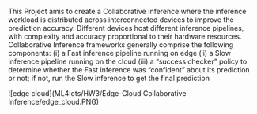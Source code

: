 This Project amis to create a Collaborative Inference  where the inference workload is distributed across interconnected devices to improve the prediction accuracy.
Different devices host different inference pipelines, with complexity and accuracy proportional to their hardware resources. 
Collaborative Inference frameworks generally comprise the following components: 
(i) a Fast inference pipeline running on edge 
(ii) a Slow inference pipeline running on the cloud 
(iii) a “success checker” policy to determine whether the Fast inference was “confident” about its prediction or not; if not, run the Slow inference to get the final prediction


![edge cloud](ML4Iots/HW3/Edge-Cloud Collaborative Inference/edge_cloud.PNG)
